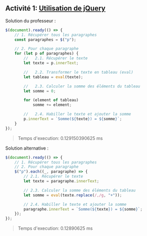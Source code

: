 ## Activité 1: [Utilisation de jQuery](support/cours_5_ex_1_exo.html)

Solution du professeur :

```js
$(document).ready(() => {
    // 1. Récupérer tous les paragraphes
    const paragraphes = $("p");

    // 2. Pour chaque paragraphe
    for (let p of paragraphes) {
        //   2.1. Récupérer le texte
        let texte = p.innerText;

        //   2.2. Transformer le texte en tableau (eval)
        let tableau = eval(texte);

        //   2.3. Calculer la somme des éléments du tableau
        let somme = 0;

        for (element of tableau)
            somme += element;

        //   2.4. Habiller le texte et ajouter la somme
        p.innerText = `Somme(${texte}) = ${somme}`;
    }
});
```
> Temps d'execution: 0.129150390625 ms

Solution alternative :

```js
$(document).ready(() => {
    // 1. Récupérer tous les paragraphes
    // 2. Pour chaque paragraphe
    $("p").each((_, paragraphe) => {
        // 2.1. Récupérer le texte
        let texte = paragraphe.innerText;

        // 2.3. Calculer la somme des éléments du tableau
        let somme = eval(texte.replace(/,/g, "+"));

        // 2.4. Habiller le texte et ajouter la somme
        paragraphe.innerText = `Somme(${texte}) = ${somme}`;
    });
});
```
> Temps d'execution: 0.12890625 ms
